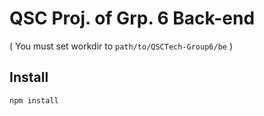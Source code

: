 # QSC Proj. of Grp. 6 Back-end


( You must set workdir to `path/to/QSCTech-Group6/be` )

## Install

```shell
npm install
```
